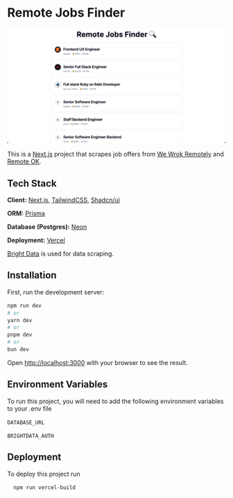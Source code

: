 # Remote Jobs Finder

![Design preview](./preview.png)

This is a [Next.js](https://nextjs.org/) project that scrapes job offers from [We Wrok Remotely](https://weworkremotely.com/) and [Remote OK](https://remoteok.com/).

## Tech Stack

**Client:** [Next.js](https://nextjs.org/), [TailwindCSS](https://tailwindcss.com/), [Shadcn/ui](https://ui.shadcn.com/)

**ORM:** [Prisma](https://www.prisma.io/)

**Database (Postgres):** [Neon](https://neon.tech/)

**Deployment:** [Vercel](https://vercel.com/)

[Bright Data](https://brightdata.com/) is used for data scraping.

## Installation

First, run the development server:

```bash
npm run dev
# or
yarn dev
# or
pnpm dev
# or
bun dev
```

Open [http://localhost:3000](http://localhost:3000) with your browser to see the result.

## Environment Variables

To run this project, you will need to add the following environment variables to your .env file

`DATABASE_URL`

`BRIGHTDATA_AUTH`

## Deployment

To deploy this project run

```bash
  npm run vercel-build
```
